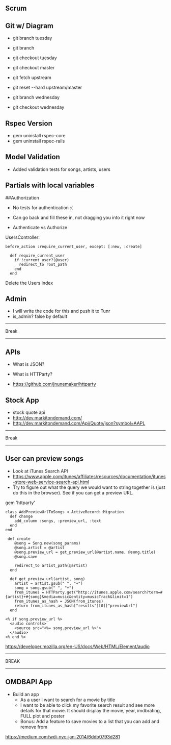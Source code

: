 ## Scrum

## Git w/ Diagram

- git branch tuesday
- git branch
- git checkout tuesday
- git checkout master

- git fetch upstream
- git reset --hard upstream/master

- git branch wednesday
- git checkout wednesday

## Rspec Version
- gem uninstall rspec-core
- gem uninstall rspec-rails

## Model Validation

- Added validation tests for songs, artists, users

## Partials with local variables

##Authorization

- No tests for authentication :(
- Can go back and fill these in, not dragging you into it right now

- Authenticate vs Authorize

UsersController:

`before_action :require_current_user, except: [:new, :create]`

```
  def require_current_user
    if !current_user?(@user)
      redirect_to root_path
    end 
  end
```

Delete the Users index

## Admin

- I will write the code for this and push it to Tunr
- is_admin? false by default

---

Break

---

## APIs

- What is JSON?
- What is HTTParty?

- https://github.com/jnunemaker/httparty

## Stock App

- stock quote api
- http://dev.markitondemand.com/
- http://dev.markitondemand.com/Api/Quote/json?symbol=AAPL

---

Break

---

## User can preview songs

- Look at iTunes Search API
- https://www.apple.com/itunes/affiliates/resources/documentation/itunes-store-web-service-search-api.html
- Try to figure out what the query we would want to string together is (just do this in the browser). See if you can get a preview URL.

gem 'httparty'

```
class AddPreviewUrlToSongs < ActiveRecord::Migration
  def change
    add_column :songs, :preview_url, :text
  end
end
```

```
 def create
    @song = Song.new(song_params)
    @song.artist = @artist
    @song.preview_url = get_preview_url(@artist.name, @song.title)
    @song.save

    redirect_to artist_path(@artist)
  end
```

```
  def get_preview_url(artist, song)
    artist = artist.gsub(" ", "+")
    song = song.gsub(" ", "+")
    from_itunes = HTTParty.get("http://itunes.apple.com/search?term=#{artist}+#{song}&media=music&entity=musicTrack&limit=1")
    from_itunes_as_hash = JSON(from_itunes)
    return from_itunes_as_hash["results"][0]["previewUrl"]
  end
```

```
<% if song.preview_url %>
  <audio controls>
    <source src="<%= song.preview_url %>">
  </audio>
<% end %>
```

https://developer.mozilla.org/en-US/docs/Web/HTML/Element/audio

---

BREAK

---

## OMDBAPI App

- Build an app
  - As a user I want to search for a movie by title
  - I want to be able to click my favorite search result and see more details for that movie. It should display the movie, year, imdbrating, FULL plot and poster
  - Bonus: Add a feature to save movies to a list that you can add and remove from

https://medium.com/wdi-nyc-jan-2014/6ddb0793d281

